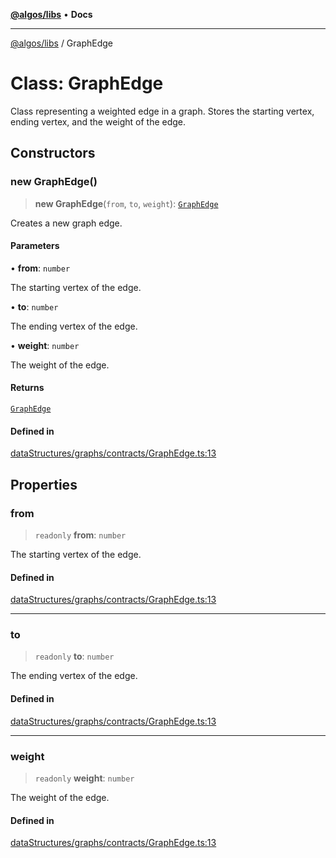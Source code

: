 [**@algos/libs**](../README.md) • **Docs**

***

[@algos/libs](../globals.md) / GraphEdge

# Class: GraphEdge

Class representing a weighted edge in a graph.
Stores the starting vertex, ending vertex, and the weight of the edge.

## Constructors

### new GraphEdge()

> **new GraphEdge**(`from`, `to`, `weight`): [`GraphEdge`](GraphEdge.md)

Creates a new graph edge.

#### Parameters

• **from**: `number`

The starting vertex of the edge.

• **to**: `number`

The ending vertex of the edge.

• **weight**: `number`

The weight of the edge.

#### Returns

[`GraphEdge`](GraphEdge.md)

#### Defined in

[dataStructures/graphs/contracts/GraphEdge.ts:13](https://github.com/vladbasin/algos/blob/fda865971d7b618faddb3d2c9e423105a63674ca/libs/algos/src/lib/dataStructures/graphs/contracts/GraphEdge.ts#L13)

## Properties

### from

> `readonly` **from**: `number`

The starting vertex of the edge.

#### Defined in

[dataStructures/graphs/contracts/GraphEdge.ts:13](https://github.com/vladbasin/algos/blob/fda865971d7b618faddb3d2c9e423105a63674ca/libs/algos/src/lib/dataStructures/graphs/contracts/GraphEdge.ts#L13)

***

### to

> `readonly` **to**: `number`

The ending vertex of the edge.

#### Defined in

[dataStructures/graphs/contracts/GraphEdge.ts:13](https://github.com/vladbasin/algos/blob/fda865971d7b618faddb3d2c9e423105a63674ca/libs/algos/src/lib/dataStructures/graphs/contracts/GraphEdge.ts#L13)

***

### weight

> `readonly` **weight**: `number`

The weight of the edge.

#### Defined in

[dataStructures/graphs/contracts/GraphEdge.ts:13](https://github.com/vladbasin/algos/blob/fda865971d7b618faddb3d2c9e423105a63674ca/libs/algos/src/lib/dataStructures/graphs/contracts/GraphEdge.ts#L13)
